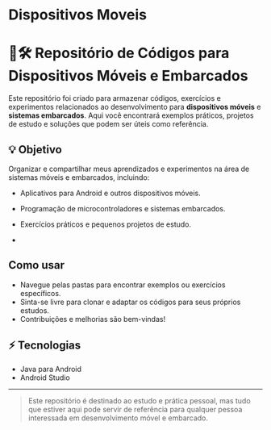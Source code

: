 # Dispositivos Moveis
# 📱🛠 Repositório de Códigos para Dispositivos Móveis e Embarcados

Este repositório foi criado para armazenar códigos, exercícios e experimentos relacionados ao desenvolvimento para **dispositivos móveis** e **sistemas embarcados**. Aqui você encontrará exemplos práticos, projetos de estudo e soluções que podem ser úteis como referência.

## 💡 Objetivo
Organizar e compartilhar meus aprendizados e experimentos na área de sistemas móveis e embarcados, incluindo:
- Aplicativos para Android e outros dispositivos móveis.
- Programação de microcontroladores e sistemas embarcados.
- Exercícios práticos e pequenos projetos de estudo.

- 
##  Como usar
- Navegue pelas pastas para encontrar exemplos ou exercícios específicos.
- Sinta-se livre para clonar e adaptar os códigos para seus próprios estudos.
- Contribuições e melhorias são bem-vindas!

## ⚡ Tecnologias
- Java para Android
- Android Studio
---

> Este repositório é destinado ao estudo e prática pessoal, mas tudo que estiver aqui pode servir de referência para qualquer pessoa interessada em desenvolvimento móvel e embarcado.
